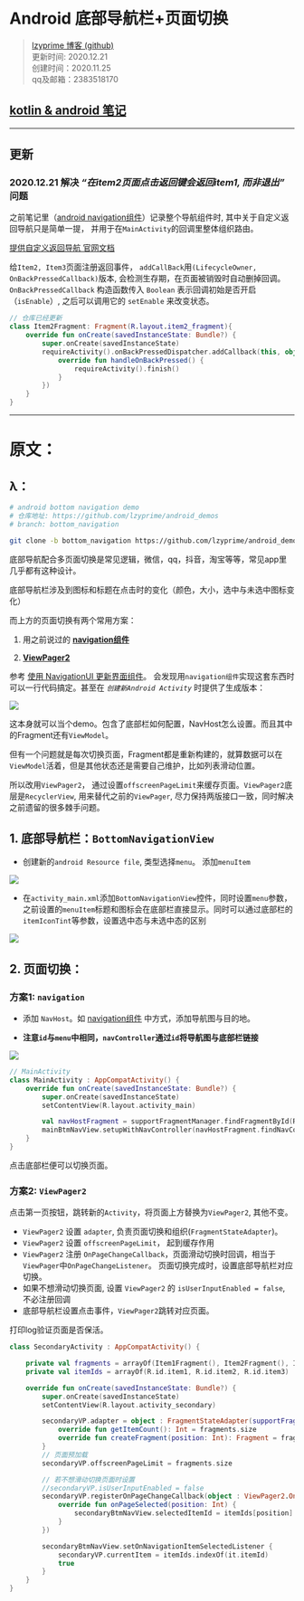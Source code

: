 # Android 底部导航栏+页面切换

> [lzyprime 博客 (github)](https://lzyprime.github.io)   
> 更新时间: 2020.12.21  
> 创建时间：2020.11.25  
> qq及邮箱：2383518170  

## [kotlin & android 笔记](https://lzyprime.github.io/kotlin_android/kotlin_android)

---

## 更新

### 2020.12.21 解决 ***“在item2页面点击返回键会返回item1, 而非退出”*** 问题

之前笔记里（[android navigation组件](https://lzyprime.github.io/kotlin_android/android_navigation)）记录整个导航组件时, 其中关于自定义返回导航只是简单一提， 并用于在`MainActivity`的回调里整体组织路由。

[提供自定义返回导航 官网文档](https://developer.android.google.cn/guide/navigation/navigation-custom-back?hl=zh-cn)

给`Item2, Item3`页面注册返回事件， `addCallBack`用`(LifecycleOwner, OnBackPressedCallback)`版本, 会检测生存期，在页面被销毁时自动删掉回调。`OnBackPressedCallback` 构造函数传入 `Boolean` 表示回调初始是否开启（`isEnable`）, 之后可以调用它的 `setEnable` 来改变状态。 

```kotlin
// 仓库已经更新
class Item2Fragment: Fragment(R.layout.item2_fragment){
    override fun onCreate(savedInstanceState: Bundle?) {
        super.onCreate(savedInstanceState)
        requireActivity().onBackPressedDispatcher.addCallback(this, object :OnBackPressedCallback(true){
            override fun handleOnBackPressed() {
                requireActivity().finish()
            }
        })
    }
}
```

-------
# 原文：

## λ：

```bash
# android bottom navigation demo
# 仓库地址: https://github.com/lzyprime/android_demos
# branch: bottom_navigation

git clone -b bottom_navigation https://github.com/lzyprime/android_demos
```

底部导航配合多页面切换是常见逻辑，微信，qq，抖音，淘宝等等，常见app里几乎都有这种设计。

底部导航栏涉及到图标和标题在点击时的变化（颜色，大小，选中与未选中图标变化）

而上方的页面切换有两个常用方案：

1. 用之前说过的 **[navigation组件](https://lzyprime.github.io/kotlin_android/android_navigation)**

2. **[ViewPager2](https://developer.android.google.cn/guide/navigation/navigation-swipe-view-2)**


参考 [使用 NavigationUI 更新界面组件](https://developer.android.google.cn/guide/navigation/navigation-ui)。 会发现用`navigation组件`实现这套东西时可以一行代码搞定。甚至在 *`创建新Android Activity`* 时提供了生成版本：

![](android_bottom_navigation/1.png)

这本身就可以当个demo。包含了底部栏如何配置，NavHost怎么设置。而且其中的Fragment还有`ViewModel`。

但有一个问题就是每次切换页面，Fragment都是重新构建的，就算数据可以在`ViewModel`活着，但是其他状态还是需要自己维护，比如列表滑动位置。

所以改用`ViewPager2`， 通过设置`offscreenPageLimit`来缓存页面。`ViewPager2`底层是`RecyclerView`, 用来替代之前的`ViewPager`, 尽力保持两版接口一致，同时解决之前遗留的很多棘手问题。

## 1. 底部导航栏：`BottomNavigationView`

- 创建新的`android Resource file`, 类型选择`menu`。 添加`menuItem`

![](android_bottom_navigation/2.png)

- 在`activity_main.xml`添加`BottomNavigationView`控件，同时设置`menu`参数，之前设置的`menuItem`标题和图标会在底部栏直接显示。同时可以通过底部栏的`itemIconTint`等参数，设置选中态与未选中态的区别

![](android_bottom_navigation/3.png)

## 2. 页面切换：

### 方案1: `navigation`

- 添加 `NavHost`。如 [navigation组件](https://lzyprime.github.io/kotlin_android/android_navigation) 中方式，添加导航图与目的地。

- **注意`id`与`menu`中相同，`navController`通过`id`将导航图与底部栏链接**

![](android_bottom_navigation/4.png)

```kotlin 
// MainActivity
class MainActivity : AppCompatActivity() {
    override fun onCreate(savedInstanceState: Bundle?) {
        super.onCreate(savedInstanceState)
        setContentView(R.layout.activity_main)

        val navHostFragment = supportFragmentManager.findFragmentById(R.id.mainNavHost) as NavHostFragment
        mainBtmNavView.setupWithNavController(navHostFragment.findNavController())
    }
}
```

点击底部栏便可以切换页面。

### 方案2: `ViewPager2`

点击第一页按钮，跳转新的`Activity`，将页面上方替换为`ViewPager2`, 其他不变。

- `ViewPager2` 设置 `adapter`, 负责页面切换和组织(`FragmentStateAdapter`)。
- `ViewPager2` 设置 `offscreenPageLimit`， 起到缓存作用
- `ViewPager2` 注册 `OnPageChangeCallback`，页面滑动切换时回调，相当于`ViewPager`中`OnPageChangeListener`。 页面切换完成时，设置底部导航栏对应切换。
- 如果不想滑动切换页面, 设置 `ViewPager2` 的 `isUserInputEnabled = false`, 不必注册回调
- 底部导航栏设置点击事件，`ViewPager2`跳转对应页面。

打印log验证页面是否保活。

```kotlin
class SecondaryActivity : AppCompatActivity() {

    private val fragments = arrayOf(Item1Fragment(), Item2Fragment(), Item3Fragment())
    private val itemIds = arrayOf(R.id.item1, R.id.item2, R.id.item3)

    override fun onCreate(savedInstanceState: Bundle?) {
        super.onCreate(savedInstanceState)
        setContentView(R.layout.activity_secondary)

        secondaryVP.adapter = object : FragmentStateAdapter(supportFragmentManager, lifecycle) {
            override fun getItemCount(): Int = fragments.size
            override fun createFragment(position: Int): Fragment = fragments[position]
        }
        // 页面预加载
        secondaryVP.offscreenPageLimit = fragments.size

        // 若不想滑动切换页面时设置
        //secondaryVP.isUserInputEnabled = false
        secondaryVP.registerOnPageChangeCallback(object : ViewPager2.OnPageChangeCallback() {
            override fun onPageSelected(position: Int) {
                secondaryBtmNavView.selectedItemId = itemIds[position]
            }
        })

        secondaryBtmNavView.setOnNavigationItemSelectedListener {
            secondaryVP.currentItem = itemIds.indexOf(it.itemId)
            true
        }
    }
}
```